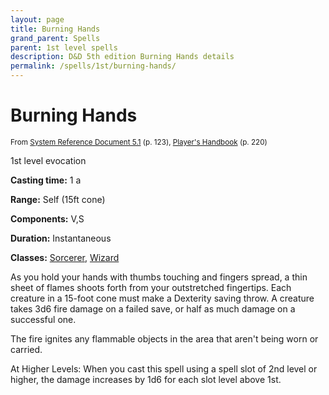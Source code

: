 ```yaml
---
layout: page
title: Burning Hands
grand_parent: Spells
parent: 1st level spells 
description: D&D 5th edition Burning Hands details
permalink: /spells/1st/burning-hands/
---
```


# Burning Hands

<small>From <a target="_blank" href="https://media.wizards.com/2016/downloads/DND/SRD-OGL_V5.1.pdf">System Reference Document 5.1</a> (p. 123), <a target="_blank" href="https://dnd.wizards.com/products/tabletop-games/rpg-products/rpg_playershandbook">Player's Handbook</a> (p. 220)</small>


1st level evocation

**Casting time:** 1 a

**Range:** Self (15ft cone)

**Components:** V,S 

**Duration:** Instantaneous

**Classes:** [Sorcerer](/classes/sorcerer/), [Wizard](/classes/wizard/)

As you hold your hands with thumbs touching and fingers spread, a thin sheet of flames shoots forth from your outstretched fingertips. Each creature in a 15-foot cone must make a Dexterity saving throw. A creature takes 3d6 fire damage on a failed save, or half as much damage on a successful one.

   The fire ignites any flammable objects in the area that aren't being worn or carried.

   At Higher Levels: When you cast this spell using a spell slot of 2nd level or higher, the damage increases by 1d6 for each slot level above 1st.